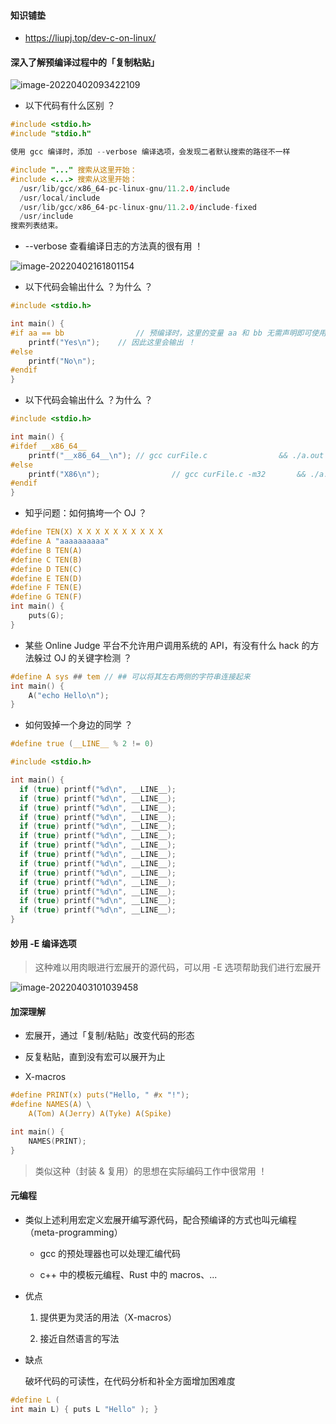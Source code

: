 #### 知识铺垫

- https://liupj.top/dev-c-on-linux/

#### 深入了解预编译过程中的「复制粘贴」

![image-20220402093422109](https://aliyun-oss-lpj.oss-cn-qingdao.aliyuncs.com/images/by-picgo/image-20220402093422109.png)

- 以下代码有什么区别 ？

```c
#include <stdio.h>
#include "stdio.h"

使用 gcc 编译时，添加 --verbose 编译选项，会发现二者默认搜索的路径不一样

#include "..." 搜索从这里开始：
#include <...> 搜索从这里开始：
  /usr/lib/gcc/x86_64-pc-linux-gnu/11.2.0/include
  /usr/local/include
  /usr/lib/gcc/x86_64-pc-linux-gnu/11.2.0/include-fixed
  /usr/include
搜索列表结束。
```

- --verbose 查看编译日志的方法真的很有用 ！

![image-20220402161801154](https://aliyun-oss-lpj.oss-cn-qingdao.aliyuncs.com/images/by-picgo/image-20220402161801154.png)

- 以下代码会输出什么 ？为什么 ？

```c
#include <stdio.h>

int main() {
#if aa == bb				// 预编译时，这里的变量 aa 和 bb 无需声明即可使用，初始值都为空，因此二者确实相等
	printf("Yes\n");	// 因此这里会输出 ！
#else
	printf("No\n");
#endif
}
```

- 以下代码会输出什么 ？为什么 ？

```c
#include <stdio.h>

int main() {
#ifdef __x86_64__
	printf("__x86_64__\n");	// gcc curFile.c				&& ./a.out => 输出本行
#else
	printf("X86\n");				// gcc curFile.c -m32		&& ./a.out => 输出本行
#endif
}
```

- 知乎问题：如何搞垮一个 OJ ？

```c
#define TEN(X) X X X X X X X X X X
#define A "aaaaaaaaaa"
#define B TEN(A)
#define C TEN(B)
#define D TEN(C)
#define E TEN(D)
#define F TEN(E)
#define G TEN(F)
int main() {
	puts(G);
}
```

- 某些 Online Judge 平台不允许用户调用系统的 API，有没有什么 hack 的方法躲过 OJ 的关键字检测 ？

```c
#define A sys ## tem // ## 可以将其左右两侧的字符串连接起来
int main() {
	A("echo Hello\n");
}
```

- 如何毁掉一个身边的同学 ？

```c
#define true (__LINE__ % 2 != 0)

#include <stdio.h>

int main() {
  if (true) printf("%d\n", __LINE__);
  if (true) printf("%d\n", __LINE__);
  if (true) printf("%d\n", __LINE__);
  if (true) printf("%d\n", __LINE__);
  if (true) printf("%d\n", __LINE__);
  if (true) printf("%d\n", __LINE__);
  if (true) printf("%d\n", __LINE__);
  if (true) printf("%d\n", __LINE__);
  if (true) printf("%d\n", __LINE__);
  if (true) printf("%d\n", __LINE__);
  if (true) printf("%d\n", __LINE__);
  if (true) printf("%d\n", __LINE__);
  if (true) printf("%d\n", __LINE__);
  if (true) printf("%d\n", __LINE__);
}
```

#### 妙用 -E 编译选项

> 这种难以用肉眼进行宏展开的源代码，可以用 -E 选项帮助我们进行宏展开

![image-20220403101039458](https://aliyun-oss-lpj.oss-cn-qingdao.aliyuncs.com/images/by-picgo/image-20220403101039458.png)

#### 加深理解

- 宏展开，通过「复制/粘贴」改变代码的形态

- 反复粘贴，直到没有宏可以展开为止

- X-macros

```c
#define PRINT(x) puts("Hello, " #x "!");
#define NAMES(A) \
	A(Tom) A(Jerry) A(Tyke) A(Spike)

int main() {
	NAMES(PRINT);
}
```

> 类似这种（封装 & 复用）的思想在实际编码工作中很常用 ！

#### 元编程

- 类似上述利用宏定义宏展开编写源代码，配合预编译的方式也叫元编程（meta-programming）

	- gcc 的预处理器也可以处理汇编代码

	- c++ 中的模板元编程、Rust 中的 macros、...

- 优点

	1. 提供更为灵活的用法（X-macros）

	2. 接近自然语言的写法

- 缺点

	破坏代码的可读性，在代码分析和补全方面增加困难度

```c
#define L (
int main L) { puts L "Hello" ); }
```
